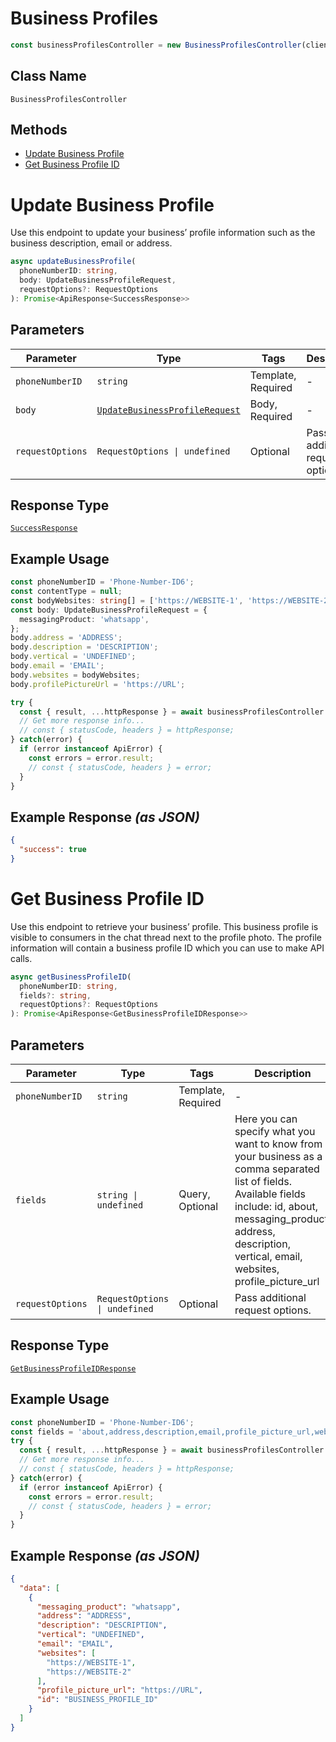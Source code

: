 # Business Profiles

```ts
const businessProfilesController = new BusinessProfilesController(client);
```

## Class Name

`BusinessProfilesController`

## Methods

* [Update Business Profile](../../doc/controllers/business-profiles.md#update-business-profile)
* [Get Business Profile ID](../../doc/controllers/business-profiles.md#get-business-profile-id)


# Update Business Profile

Use this endpoint to update your business’ profile information such as the business description, email or address.

```ts
async updateBusinessProfile(
  phoneNumberID: string,
  body: UpdateBusinessProfileRequest,
  requestOptions?: RequestOptions
): Promise<ApiResponse<SuccessResponse>>
```

## Parameters

| Parameter | Type | Tags | Description |
|  --- | --- | --- | --- |
| `phoneNumberID` | `string` | Template, Required | - |
| `body` | [`UpdateBusinessProfileRequest`](../../doc/models/update-business-profile-request.md) | Body, Required | - |
| `requestOptions` | `RequestOptions \| undefined` | Optional | Pass additional request options. |

## Response Type

[`SuccessResponse`](../../doc/models/success-response.md)

## Example Usage

```ts
const phoneNumberID = 'Phone-Number-ID6';
const contentType = null;
const bodyWebsites: string[] = ['https://WEBSITE-1', 'https://WEBSITE-2'];
const body: UpdateBusinessProfileRequest = {
  messagingProduct: 'whatsapp',
};
body.address = 'ADDRESS';
body.description = 'DESCRIPTION';
body.vertical = 'UNDEFINED';
body.email = 'EMAIL';
body.websites = bodyWebsites;
body.profilePictureUrl = 'https://URL';

try {
  const { result, ...httpResponse } = await businessProfilesController.updateBusinessProfile(phoneNumberID, body);
  // Get more response info...
  // const { statusCode, headers } = httpResponse;
} catch(error) {
  if (error instanceof ApiError) {
    const errors = error.result;
    // const { statusCode, headers } = error;
  }
}
```

## Example Response *(as JSON)*

```json
{
  "success": true
}
```


# Get Business Profile ID

Use this endpoint to retrieve your business’ profile. This business profile is visible to consumers in the chat thread next to the profile photo. The profile information will contain a business profile ID which you can use to make API calls.

```ts
async getBusinessProfileID(
  phoneNumberID: string,
  fields?: string,
  requestOptions?: RequestOptions
): Promise<ApiResponse<GetBusinessProfileIDResponse>>
```

## Parameters

| Parameter | Type | Tags | Description |
|  --- | --- | --- | --- |
| `phoneNumberID` | `string` | Template, Required | - |
| `fields` | `string \| undefined` | Query, Optional | Here you can specify what you want to know from your business as a comma separated list of fields. Available fields include: id, about, messaging_product, address, description, vertical, email, websites, profile_picture_url |
| `requestOptions` | `RequestOptions \| undefined` | Optional | Pass additional request options. |

## Response Type

[`GetBusinessProfileIDResponse`](../../doc/models/get-business-profile-id-response.md)

## Example Usage

```ts
const phoneNumberID = 'Phone-Number-ID6';
const fields = 'about,address,description,email,profile_picture_url,websites,vertical';
try {
  const { result, ...httpResponse } = await businessProfilesController.getBusinessProfileID(phoneNumberID, fields);
  // Get more response info...
  // const { statusCode, headers } = httpResponse;
} catch(error) {
  if (error instanceof ApiError) {
    const errors = error.result;
    // const { statusCode, headers } = error;
  }
}
```

## Example Response *(as JSON)*

```json
{
  "data": [
    {
      "messaging_product": "whatsapp",
      "address": "ADDRESS",
      "description": "DESCRIPTION",
      "vertical": "UNDEFINED",
      "email": "EMAIL",
      "websites": [
        "https://WEBSITE-1",
        "https://WEBSITE-2"
      ],
      "profile_picture_url": "https://URL",
      "id": "BUSINESS_PROFILE_ID"
    }
  ]
}
```

